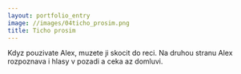 ```yaml
---
layout: portfolio_entry
image: //images/04ticho_prosim.png
title: Ticho prosim 
---
```

Kdyz pouzivate Alex, muzete ji skocit do reci. Na druhou stranu Alex rozpoznava i hlasy v pozadi a ceka az domluvi.
